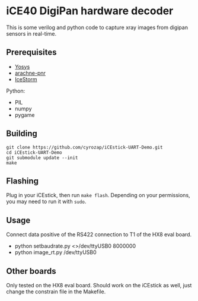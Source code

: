 # iCE40 DigiPan hardware decoder

This is some verilog and python code to capture xray images from digipan sensors in real-time.

## Prerequisites

- [Yosys][1]
- [arachne-pnr][2]
- [IceStorm][3]

Python:

- PIL
- numpy
- pygame

## Building

    git clone https://github.com/cyrozap/iCEstick-UART-Demo.git
    cd iCEstick-UART-Demo
    git submodule update --init
    make

## Flashing

Plug in your iCEstick, then run `make flash`. Depending on your permissions, you
may need to run it with `sudo`.


[1]: http://www.clifford.at/yosys/
[2]: https://github.com/cseed/arachne-pnr
[3]: http://www.clifford.at/icestorm/

## Usage
Connect data positive of the RS422 connection to T1 of the HX8 eval board.

- python setbaudrate.py <>/dev/ttyUSB0 8000000
- python image_rt.py /dev/ttyUSB0

## Other boards
Only tested on the HX8 eval board. Should work on the iCEstick as well, just change the constrain file in the Makefile.
